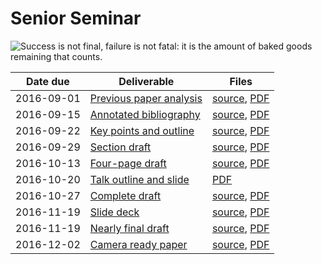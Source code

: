 # Senior Seminar

![Success is not final, failure is not fatal: it is the amount of baked goods remaining that counts.][cookies]

| Date due   | Deliverable                              | Files                                                          |
|------------|------------------------------------------|----------------------------------------------------------------|
| 2016-09-01 | [Previous paper analysis][analysis]      | [source][analysis-source], [PDF][analysis-final]               |
| 2016-09-15 | [Annotated bibliography][bibliography]   | [source][bibliography-source], [PDF][bibliography-final]       |
| 2016-09-22 | [Key points and outline][outline]        | [source][outline-source], [PDF][outline-final]                 |
| 2016-09-29 | [Section draft][section-draft]           | [source][section-draft-source], [PDF][section-draft-final]     |
| 2016-10-13 | [Four-page draft][four-page-draft]       | [source][four-page-draft-source], [PDF][four-page-draft-final] |
| 2016-10-20 | [Talk outline and slide][slide-draft]    | [PDF][slide-draft-final]                                       |
| 2016-10-27 | [Complete draft][complete-draft]         | [source][complete-draft-source], [PDF][complete-draft-final]   |
| 2016-11-19 | [Slide deck][slide-deck]                 | [source][slide-deck-source], [PDF][slide-deck-final]           |
| 2016-11-19 | [Nearly final draft][final-draft]        | [source][final-draft-source], [PDF][final-draft-final]         |
| 2016-12-02 | [Camera ready paper][camera-ready]       | [source][camera-ready-source], [PDF][camera-ready-final]       |

[analysis]: https://github.com/dstelljes/senior-sem/tree/master/previous-paper-analysis
[analysis-final]: https://drive.google.com/file/d/0B2xeEw_wfrSSSUs5dXY4WmUzdVk/view?usp=sharing
[analysis-source]: https://github.com/dstelljes/senior-sem/blob/a5e75dad9f55d729608ea2c973560b0fd811797b/previous-paper-analysis/summary.tex
[bibliography]: https://github.com/dstelljes/senior-sem/tree/master/annotated-bibliography
[bibliography-final]: https://drive.google.com/file/d/0B2xeEw_wfrSSNWdOczUtblA0NjA/view?usp=sharing
[bibliography-source]: https://github.com/dstelljes/senior-sem/blob/b7071ba01fb5aaa02b2fd799ace8ee3274d59363/annotated-bibliography/annotated-bibliography.tex
[camera-ready]: https://github.com/dstelljes/senior-sem/tree/master/paper
[camera-ready-final]: https://drive.google.com/file/d/0B2xeEw_wfrSSWFhDSy0xMlM2dHM/view?usp=sharing
[camera-ready-source]: https://github.com/dstelljes/senior-sem/tree/871b81b4711642094133de768e444493fb93341b/paper
[complete-draft]: https://github.com/dstelljes/senior-sem/tree/master/paper
[complete-draft-final]: https://drive.google.com/file/d/0B2xeEw_wfrSSYzlRWjd6X0FQNmM/view?usp=sharing
[complete-draft-source]: https://github.com/dstelljes/senior-sem/blob/e804e02f1252347e5c1ba634e4222e8545b2ced2/paper/paper.tex
[cookies]: https://img.shields.io/badge/cookies-4-orange.svg
[final-draft]: https://github.com/dstelljes/senior-sem/tree/master/paper
[final-draft-final]: https://drive.google.com/file/d/0B2xeEw_wfrSScWtvcWFXa2twNXM/view?usp=sharing
[final-draft-source]: https://github.com/dstelljes/senior-sem/blob/c6ff8ec920729781735320bee9dd71636f6be104/paper/paper.tex
[four-page-draft]: https://github.com/dstelljes/senior-sem/tree/master/paper
[four-page-draft-final]: https://drive.google.com/file/d/0B2xeEw_wfrSSUXo3aUNHRTdYNHM/view?usp=sharing
[four-page-draft-source]: https://github.com/dstelljes/senior-sem/blob/123c0607874bc77767189f1a473431983491cbdf/paper/paper.tex
[outline]: https://github.com/dstelljes/senior-sem/tree/master/paper
[outline-final]: https://drive.google.com/file/d/0B2xeEw_wfrSSbTFabzFxOXpFRzQ/view?usp=sharing
[outline-source]: https://github.com/dstelljes/senior-sem/blob/c8b8ae07dbf43ceb0580b28b794efe9e03e8b04e/paper/paper.tex
[section-draft]: https://github.com/dstelljes/senior-sem/tree/master/paper
[section-draft-final]: https://drive.google.com/file/d/0B2xeEw_wfrSSekpSZGMyVzBUUzg/view?usp=sharing
[section-draft-source]: https://github.com/dstelljes/senior-sem/blob/20a8a565899b2d12ed9f8fdb085615cc0867fb2b/paper/paper.tex
[slide-deck]: https://github.com/dstelljes/senior-sem/tree/master/slides
[slide-deck-final]: https://drive.google.com/file/d/0B2xeEw_wfrSSeURsRG85VEQyVjQ/view?usp=sharing
[slide-deck-source]: https://github.com/dstelljes/senior-sem/blob/361e9e7ac8198e4f800370d1b4907ee74e96f5a4/slides/slides.tex
[slide-draft]: https://github.com/dstelljes/senior-sem/tree/master/slides
[slide-draft-final]: https://drive.google.com/file/d/0B2xeEw_wfrSSSl9MWG5PV1htT2s/view?usp=sharing

